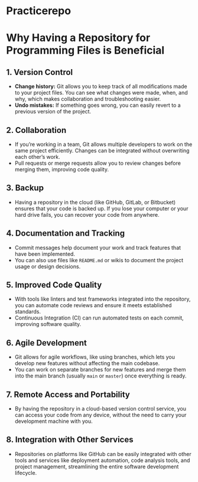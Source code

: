 # Practicerepo



# Why Having a Repository for Programming Files is Beneficial

## 1. Version Control
   - **Change history:** Git allows you to keep track of all modifications made to your project files. You can see what changes were made, when, and why, which makes collaboration and troubleshooting easier.
   - **Undo mistakes:** If something goes wrong, you can easily revert to a previous version of the project.

## 2. Collaboration
   - If you’re working in a team, Git allows multiple developers to work on the same project efficiently. Changes can be integrated without overwriting each other’s work.
   - Pull requests or merge requests allow you to review changes before merging them, improving code quality.

## 3. Backup
   - Having a repository in the cloud (like GitHub, GitLab, or Bitbucket) ensures that your code is backed up. If you lose your computer or your hard drive fails, you can recover your code from anywhere.

## 4. Documentation and Tracking
   - Commit messages help document your work and track features that have been implemented.
   - You can also use files like `README.md` or wikis to document the project usage or design decisions.

## 5. Improved Code Quality
   - With tools like linters and test frameworks integrated into the repository, you can automate code reviews and ensure it meets established standards.
   - Continuous Integration (CI) can run automated tests on each commit, improving software quality.

## 6. Agile Development
   - Git allows for agile workflows, like using branches, which lets you develop new features without affecting the main codebase.
   - You can work on separate branches for new features and merge them into the main branch (usually `main` or `master`) once everything is ready.

## 7. Remote Access and Portability
   - By having the repository in a cloud-based version control service, you can access your code from any device, without the need to carry your development machine with you.

## 8. Integration with Other Services
   - Repositories on platforms like GitHub can be easily integrated with other tools and services like deployment automation, code analysis tools, and project management, streamlining the entire software development lifecycle.

